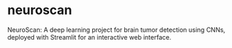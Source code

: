 # neuroscan
NeuroScan: A deep learning project for brain tumor detection using CNNs, deployed with Streamlit for an interactive web interface.
